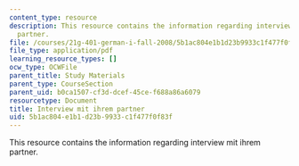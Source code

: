 ```yaml
---
content_type: resource
description: This resource contains the information regarding interview mit ihrem
  partner.
file: /courses/21g-401-german-i-fall-2008/5b1ac804e1b1d23b9933c1f477f0f83f_MIT21G_401F08_inter_zu_di.pdf
file_type: application/pdf
learning_resource_types: []
ocw_type: OCWFile
parent_title: Study Materials
parent_type: CourseSection
parent_uid: b0ca1507-cf3d-dcef-45ce-f688a86a6079
resourcetype: Document
title: Interview mit ihrem partner
uid: 5b1ac804-e1b1-d23b-9933-c1f477f0f83f
---
```

This resource contains the information regarding interview mit ihrem partner.

